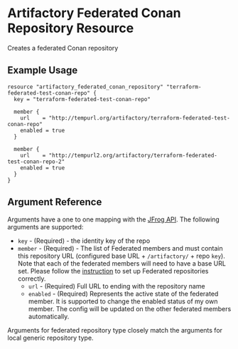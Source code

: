 # Artifactory Federated Conan Repository Resource

Creates a federated Conan repository

## Example Usage

```hcl
resource "artifactory_federated_conan_repository" "terraform-federated-test-conan-repo" {
  key = "terraform-federated-test-conan-repo"

  member {
    url    = "http://tempurl.org/artifactory/terraform-federated-test-conan-repo"
    enabled = true
  }

  member {
    url    = "http://tempurl2.org/artifactory/terraform-federated-test-conan-repo-2"
    enabled = true
  }
}
```

## Argument Reference

Arguments have a one to one mapping with the [JFrog API](https://www.jfrog.com/confluence/display/JFROG/Repository+Configuration+JSON#RepositoryConfigurationJSON-FederatedRepository). The following arguments are supported:

* `key` - (Required) - the identity key of the repo
* `member` - (Required) - The list of Federated members and must contain this repository URL (configured base URL + `/artifactory/` + repo `key`). Note that each of the federated members will need to have a base URL set. Please follow the [instruction](https://www.jfrog.com/confluence/display/JFROG/Working+with+Federated+Repositories#WorkingwithFederatedRepositories-SettingUpaFederatedRepository) to set up Federated repositories correctly.
    * `url` - (Required) Full URL to ending with the repository name
    * `enabled` - (Required) Represents the active state of the federated member. It is supported to change the enabled status of my own member. The config will be updated on the other federated members automatically.

Arguments for federated repository type closely match the arguments for local generic repository type.

